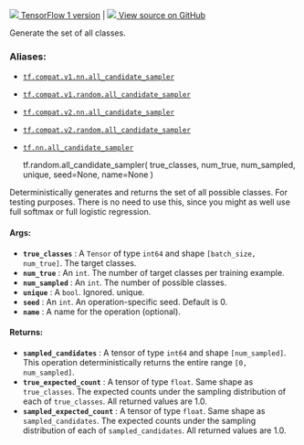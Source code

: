 [ ![](https://tensorflow.google.cn/images/tf_logo_32px.png) TensorFlow 1
version](/versions/r1.15/api_docs/python/tf/random/all_candidate_sampler) |  [
![](https://tensorflow.google.cn/images/GitHub-Mark-32px.png) View source on
GitHub
](https://github.com/tensorflow/tensorflow/blob/r2.0/tensorflow/python/ops/candidate_sampling_ops.py#L307-L340)  
  
  
Generate the set of all classes.

### Aliases:

  * [`tf.compat.v1.nn.all_candidate_sampler`](/api_docs/python/tf/random/all_candidate_sampler)
  * [`tf.compat.v1.random.all_candidate_sampler`](/api_docs/python/tf/random/all_candidate_sampler)
  * [`tf.compat.v2.nn.all_candidate_sampler`](/api_docs/python/tf/random/all_candidate_sampler)
  * [`tf.compat.v2.random.all_candidate_sampler`](/api_docs/python/tf/random/all_candidate_sampler)
  * [`tf.nn.all_candidate_sampler`](/api_docs/python/tf/random/all_candidate_sampler)

    
    
    tf.random.all_candidate_sampler(
        true_classes,
        num_true,
        num_sampled,
        unique,
        seed=None,
        name=None
    )
    

Deterministically generates and returns the set of all possible classes. For
testing purposes. There is no need to use this, since you might as well use
full softmax or full logistic regression.

#### Args:

  * **`true_classes`** : A `Tensor` of type `int64` and shape `[batch_size, num_true]`. The target classes.
  * **`num_true`** : An `int`. The number of target classes per training example.
  * **`num_sampled`** : An `int`. The number of possible classes.
  * **`unique`** : A `bool`. Ignored. unique.
  * **`seed`** : An `int`. An operation-specific seed. Default is 0.
  * **`name`** : A name for the operation (optional).

#### Returns:

  * **`sampled_candidates`** : A tensor of type `int64` and shape `[num_sampled]`. This operation deterministically returns the entire range `[0, num_sampled]`.
  * **`true_expected_count`** : A tensor of type `float`. Same shape as `true_classes`. The expected counts under the sampling distribution of each of `true_classes`. All returned values are 1.0.
  * **`sampled_expected_count`** : A tensor of type `float`. Same shape as `sampled_candidates`. The expected counts under the sampling distribution of each of `sampled_candidates`. All returned values are 1.0.

